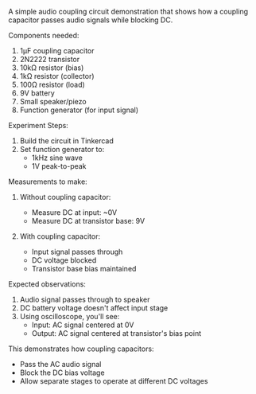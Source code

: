 A simple audio coupling circuit demonstration that shows how a coupling capacitor passes audio signals while blocking DC.

Components needed:

1. 1µF coupling capacitor
2. 2N2222 transistor
3. 10kΩ resistor (bias)
4. 1kΩ resistor (collector)
5. 100Ω resistor (load)
6. 9V battery
7. Small speaker/piezo
8. Function generator (for input signal)

Experiment Steps:
1. Build the circuit in Tinkercad
2. Set function generator to:
   - 1kHz sine wave
   - 1V peak-to-peak

Measurements to make:
1. Without coupling capacitor:
   - Measure DC at input: ~0V
   - Measure DC at transistor base: 9V
   
2. With coupling capacitor:
   - Input signal passes through
   - DC voltage blocked
   - Transistor base bias maintained

Expected observations:
1. Audio signal passes through to speaker
2. DC battery voltage doesn't affect input stage
3. Using oscilloscope, you'll see:
   - Input: AC signal centered at 0V
   - Output: AC signal centered at transistor's bias point

This demonstrates how coupling capacitors:
- Pass the AC audio signal
- Block the DC bias voltage
- Allow separate stages to operate at different DC voltages
